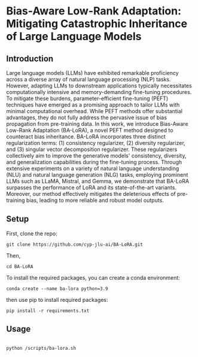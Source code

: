 # Bias-Aware Low-Rank Adaptation: Mitigating Catastrophic Inheritance of Large Language Models

## Introduction
 Large language models (LLMs) have exhibited remarkable proficiency across a diverse array of natural language processing (NLP) tasks. However, adapting LLMs to downstream applications typically necessitates computationally intensive and memory-demanding fine-tuning procedures. To mitigate these burdens, parameter-efficient fine-tuning (PEFT) techniques have emerged as a promising approach to tailor LLMs with minimal computational overhead. While PEFT methods offer substantial advantages, they do not fully address the pervasive issue of bias propagation from pre-training data. In this work, we introduce Bias-Aware Low-Rank Adaptation (BA-LoRA), a novel PEFT method designed to counteract bias inheritance. BA-LoRA incorporates three distinct regularization terms: (1) consistency regularizer, (2) diversity regularizer, and (3) singular vector decomposition regularizer. These regularizers collectively aim to improve the generative models' consistency, diversity, and generalization capabilities during the fine-tuning process. Through extensive experiments on a variety of natural language understanding (NLU) and natural language generation (NLG) tasks, employing prominent LLMs such as LLaMA, Mistral, and Gemma, we demonstrate that BA-LoRA surpasses the performance of LoRA and its state-of-the-art variants. Moreover, our method effectively mitigates the deleterious effects of pre-training bias, leading to more reliable and robust model outputs. 

 ## Setup



First, clone the repo:
```
git clone https://github.com/cyp-jlu-ai/BA-LoRA.git
```

Then,
```
cd BA-LoRA
```

To install the required packages, you can create a conda environment:
```
conda create --name ba-lora python=3.9
```


then use pip to install required packages:
```
pip install -r requirements.txt

```

## Usage

```

python /scripts/ba-lora.sh

```
